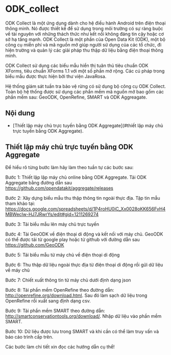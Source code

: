 # ODK_collect
ODK Collect là một ứng dụng dành cho hệ điều hành Android trên điện thoại thông minh. Nó được thiết kế để sử dụng trong môi trường có sự ràng buộc về tài nguyên với những thách thức như kết nối không đáng tin cậy hoặc cơ sở hạ tầng mạnh. 
ODK Collect là một phần của Open Data Kit (ODK), một bộ công cụ miễn phí và mã nguồn mở giúp người sử dụng của các tổ chức, đi hiện trường và quản lý các giải pháp thu thập dữ liệu bằng điện thoại thông minh. 

ODK Collect sử dụng các biểu mẫu hiển thị tuân thủ tiêu chuẩn ODK XForms, tiêu chuẩn XForms 1.1 với một số phần mở rộng. Các cú pháp trong biểu mẫu được thực hiện bởi thư viện JavaRosa.

Hệ thống giám sát tuần tra bảo vệ rừng có sử dụng bộ công cụ ODK Collect. Toàn bộ hệ thống được sử dụng các phần mềm mã nguồn mở bao gồm các phần mềm sau: GeoODK, OpenRefine, SMART và ODK Aggreagate. 
## Nội dung
- [Thiết lập máy chủ trực tuyến bằng ODK Aggregate](#thiết lập máy chủ trực tuyến bằng ODK Aggregate).


## Thiết lập máy chủ trực tuyến bằng ODK Aggregate

Để hiểu rõ từng bước làm hãy làm theo tuần tự các bước sau:

Bước 1: Thiết lập lập máy chủ online bằng ODK Aggregate. Tải ODK Aggregate bằng đường dẫn sau https://github.com/opendatakit/aggregate/releases

Bước 2: Xây dựng biểu mẫu thu thập thông tin ngoài thực địa. Tập tin mẫu tham khảo tại: https://docs.google.com/spreadsheets/d/1P4roHU0iC_Xx0028oKK656FvH4MBWecIw-HJ7JRwrYs/edit#gid=1211269274

Bước 3: Tải biểu mẫu lên máy chủ trực tuyến

Bước 4: Tải GeoODK về điện thoại di động và kết nối với máy chủ. GeoODK có thể được tải từ google play hoặc từ github với đường dẫn sau https://github.com/GeoODK

Bước 5: Tải biểu mẫu từ máy chủ về điện thoại di động

Bước 6: Thu thập dữ liệu ngoài thực địa từ điện thoại di động rồi gửi dữ liệu về máy chủ

Bước 7: Chiết xuất thông tin từ máy chủ dưới định dạng json

Bước 8: Tải phần mềm OpenRefine theo đường dẫn: http://openrefine.org/download.html. Sau đó làm sạch dữ liệu trong OpenRefine rồi xuất sang định dạng csv.

Bước 9: Tải phần mềm SMART theo đường dẫn: http://smartconservationtools.org/download/. Nhập dữ liệu vào phần mềm SMART.

Bước 10: Dữ liệu được lưu trong SMART và khi cần có thể làm truy vấn và báo cáo trình cấp trên.


Các bước làm chi tiết xin đọc các hướng dẫn cụ thể!
